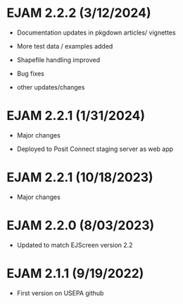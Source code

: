 # EJAM 2.2.2 (3/12/2024)

* Documentation updates in pkgdown articles/ vignettes

* More test data / examples added

* Shapefile handling improved

* Bug fixes

* other updates/changes

# EJAM 2.2.1 (1/31/2024)

* Major changes

* Deployed to Posit Connect staging server as web app

# EJAM 2.2.1 (10/18/2023)

* Major changes

# EJAM 2.2.0 (8/03/2023)

* Updated to match EJScreen version 2.2

# EJAM 2.1.1 (9/19/2022)

* First version on USEPA github
